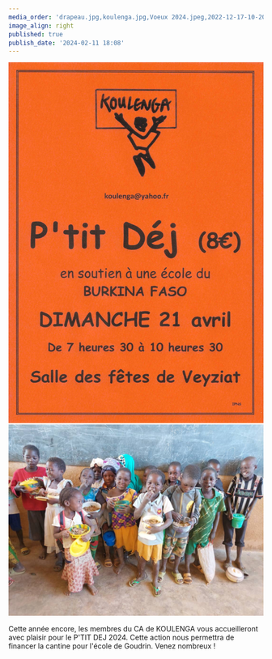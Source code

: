```yaml
---
media_order: 'drapeau.jpg,koulenga.jpg,Voeux 2024.jpeg,2022-12-17-10-20-18 6.jpg,Affichette pour site.jpeg'
image_align: right
published: true
publish_date: '2024-02-11 18:08'
---
```


![Affichette%20pour%20site](Affichette%20pour%20site.jpeg "Affichette%20pour%20site")![2022-12-17-10-20-18%206](2022-12-17-10-20-18%206.jpg "2022-12-17-10-20-18%206")


Cette année encore, les membres du CA de KOULENGA vous accueilleront avec plaisir pour le P'TIT DEJ 2024. Cette action nous permettra de financer la cantine pour l'école de Goudrin. Venez nombreux !